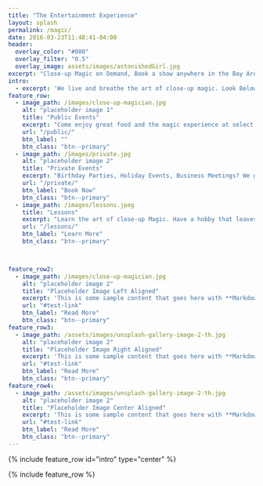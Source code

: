 ```yaml
---
title: "The Entertainment Experience"
layout: splash
permalink: /magic/
date: 2016-03-23T11:48:41-04:00
header:
  overlay_color: "#000"
  overlay_filter: "0.5"
  overlay_image: assets/images/astonishedGirl.jpg
excerpt: "Close-up Magic on Demand, Book a show anywhere in the Bay Area!"
intro: 
  - excerpt: 'We live and breathe the art of close-up magic. Look Below for different ways to **experience** the art or for a quote <a href="sms:14085837271">Text Us at 14085837271</a>'
feature_row:
  - image_path: /images/close-up-magician.jpg
    alt: "placeholder image 1"
    title: "Public Events"
    excerpt: "Come enjoy great food and the magic experience at select restaurants"
    url: "/public/"
    btn_label: ""
    btn_class: "btn--primary"
  - image_path: /images/private.jpg
    alt: "placeholder image 2"
    title: "Private Events"
    excerpt: "Birthday Parties, Holiday Events, Business Meetings? We got you covered with a Brand of Magic that never fails. Enlighten your audience with a close-up experience!"
    url: "/private/"
    btn_label: "Book Now"
    btn_class: "btn--primary"
  - image_path: /images/lessons.jpeg
    title: "Lessons"
    excerpt: "Learn the art of close-up Magic. Have a hobby that leaves everyone around you with smiles!"
    url: "/lessons/"
    btn_label: "Learn More"
    btn_class: "btn--primary"



feature_row2:
  - image_path: /images/close-up-magician.jpg
    alt: "placeholder image 2"
    title: "Placeholder Image Left Aligned"
    excerpt: 'This is some sample content that goes here with **Markdown** formatting. Left aligned with `type="left"`'
    url: "#test-link"
    btn_label: "Read More"
    btn_class: "btn--primary"
feature_row3:
  - image_path: /assets/images/unsplash-gallery-image-2-th.jpg
    alt: "placeholder image 2"
    title: "Placeholder Image Right Aligned"
    excerpt: 'This is some sample content that goes here with **Markdown** formatting. Right aligned with `type="right"`'
    url: "#test-link"
    btn_label: "Read More"
    btn_class: "btn--primary"
feature_row4:
  - image_path: /assets/images/unsplash-gallery-image-2-th.jpg
    alt: "placeholder image 2"
    title: "Placeholder Image Center Aligned"
    excerpt: 'This is some sample content that goes here with **Markdown** formatting. Centered with `type="center"`'
    url: "#test-link"
    btn_label: "Read More"
    btn_class: "btn--primary"
---
```


{% include feature_row id="intro" type="center" %}

{% include feature_row %}
